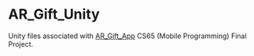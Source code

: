 # AR_Gift_Unity
Unity files associated with [AR_Gift_App](https://github.com/ray-hc/AR-Gift-App) CS65 (Mobile Programming) Final Project.
